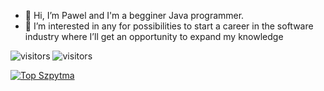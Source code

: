 - 👋 Hi, I’m Pawel and I'm a begginer Java programmer.
- 👀 I’m interested in any for possibilities to start a career in the software industry where I’ll get an opportunity to expand my knowledge

<img src="https://camo.githubusercontent.com/9878cbd347fbdff77137f980e8103d7447a1f8570eb386029463b8281d967fa6/68747470733a2f2f76697369746f722d62616467652e676c697463682e6d652f62616467653f706167655f69643d737a7079746d612e737a7079746d61" alt="visitors" data-canonical-src="https://visitor-badge.glitch.me/badge?page_id=szpytma.szpytma" style="max-width: 100%;">



<img src=https://camo.githubusercontent.com/93cbb3da76fc52d2e25a22af1807c2b143b16bb63e417fa6e2e6197f144f118a/68747470733a2f2f6769746875622d726561646d652d73746174732e76657263656c2e6170702f6170693f757365726e616d653d737a7079746d612673686f775f69636f6e733d74727565267468656d653d7261646963616c alt="visitors" data-canonical-src="https://visitor-badge.glitch.me/badge?page_id=szpytma.szpytma" style="max-width: 100%;">

[![Top Szpytma](https://github-readme-stats.vercel.app/api/top-langs/?username=Szpytma&layout=compact)](https://github.com/Szpytma)

